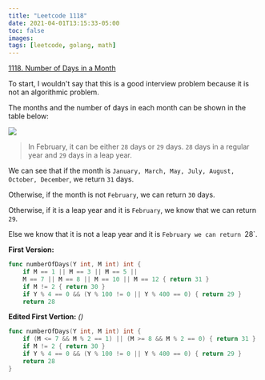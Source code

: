 ```yaml
---
title: "Leetcode 1118"
date: 2021-04-01T13:15:33-05:00
toc: false
images:
tags: [leetcode, golang, math]
---
```


[1118. Number of Days in a Month](https://leetcode.com/problems/number-of-days-in-a-month/)

To start, I wouldn't say that this is a good interview problem because it is not an algorithmic problem.

The months and the number of days in each month can be shown in the table below:

![](https://i.imgur.com/cBmSB5Y.jpg)

> In February, it can be either `28` days or `29` days. `28` days in a regular year and `29` days in a leap year.

We can see that if the month is `January, March, May, July, August, October, December`, we return `31` days.

Otherwise, if the month is not `February`, we can return `30` days.

Otherwise, if it is a leap year and it is `February`, we know that we can return `29`.

Else we know that it is not a leap year and it is `February we can return `28`.

**First Version:**

``` go
func numberOfDays(Y int, M int) int {
    if M == 1 || M == 3 || M == 5 || 
    M == 7 || M == 8 || M == 10 || M == 12 { return 31 }
    if M != 2 { return 30 }
    if Y % 4 == 0 && (Y % 100 != 0 || Y % 400 == 0) { return 29 }
    return 28
```

**Edited First Vertion:** *()*

``` go
func numberOfDays(Y int, M int) int {
    if (M <= 7 && M % 2 == 1) || (M >= 8 && M % 2 == 0) { return 31 }
    if M != 2 { return 30 }
    if Y % 4 == 0 && (Y % 100 != 0 || Y % 400 == 0) { return 29 }
    return 28
}
```